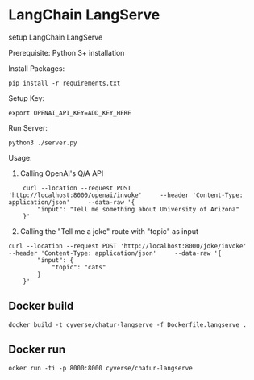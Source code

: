 # LangChain LangServe

setup LangChain LangServe

Prerequisite:
Python 3+ installation

Install Packages:

`pip install -r requirements.txt`

Setup Key:

`export OPENAI_API_KEY=ADD_KEY_HERE`

Run Server:

`python3 ./server.py`

Usage:

1. Calling OpenAI's Q/A API

```
    curl --location --request POST 'http://localhost:8000/openai/invoke'     --header 'Content-Type: application/json'     --data-raw '{
        "input": "Tell me something about University of Arizona"
    }'
```

2. Calling the "Tell me a joke" route with "topic" as input

```
curl --location --request POST 'http://localhost:8000/joke/invoke'     --header 'Content-Type: application/json'     --data-raw '{
        "input": {
            "topic": "cats"
        }
    }'
```

## Docker build
```
docker build -t cyverse/chatur-langserve -f Dockerfile.langserve .
```

## Docker run
```
ocker run -ti -p 8000:8000 cyverse/chatur-langserve
```